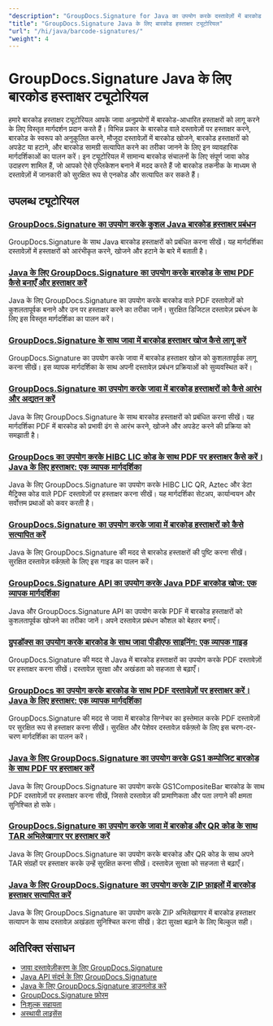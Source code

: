 ```yaml
---
"description": "GroupDocs.Signature for Java का उपयोग करके दस्तावेज़ों में बारकोड हस्ताक्षर जोड़ने, खोजने, सत्यापित करने और प्रबंधित करने के लिए चरण-दर-चरण ट्यूटोरियल।"
"title": "GroupDocs.Signature Java के लिए बारकोड हस्ताक्षर ट्यूटोरियल"
"url": "/hi/java/barcode-signatures/"
"weight": 4
---
```


# GroupDocs.Signature Java के लिए बारकोड हस्ताक्षर ट्यूटोरियल

हमारे बारकोड हस्ताक्षर ट्यूटोरियल आपके जावा अनुप्रयोगों में बारकोड-आधारित हस्ताक्षरों को लागू करने के लिए विस्तृत मार्गदर्शन प्रदान करते हैं। विभिन्न प्रकार के बारकोड वाले दस्तावेज़ों पर हस्ताक्षर करने, बारकोड के स्वरूप को अनुकूलित करने, मौजूदा दस्तावेज़ों में बारकोड खोजने, बारकोड हस्ताक्षरों को अपडेट या हटाने, और बारकोड सामग्री सत्यापित करने का तरीका जानने के लिए इन व्यावहारिक मार्गदर्शिकाओं का पालन करें। इन ट्यूटोरियल में सामान्य बारकोड संचालनों के लिए संपूर्ण जावा कोड उदाहरण शामिल हैं, जो आपको ऐसे एप्लिकेशन बनाने में मदद करते हैं जो बारकोड तकनीक के माध्यम से दस्तावेज़ों में जानकारी को सुरक्षित रूप से एनकोड और सत्यापित कर सकते हैं।

## उपलब्ध ट्यूटोरियल

### [GroupDocs.Signature का उपयोग करके कुशल Java बारकोड हस्ताक्षर प्रबंधन](./java-barcode-signature-management-groupdocs-signature/)
GroupDocs.Signature के साथ Java बारकोड हस्ताक्षरों को प्रबंधित करना सीखें। यह मार्गदर्शिका दस्तावेज़ों में हस्ताक्षरों को आरंभीकृत करने, खोजने और हटाने के बारे में बताती है।

### [Java के लिए GroupDocs.Signature का उपयोग करके बारकोड के साथ PDF कैसे बनाएँ और हस्ताक्षर करें](./create-sign-pdfs-groupdocs-barcode-java/)
Java के लिए GroupDocs.Signature का उपयोग करके बारकोड वाले PDF दस्तावेज़ों को कुशलतापूर्वक बनाने और उन पर हस्ताक्षर करने का तरीका जानें। सुरक्षित डिजिटल दस्तावेज़ प्रबंधन के लिए इस विस्तृत मार्गदर्शिका का पालन करें।

### [GroupDocs.Signature के साथ जावा में बारकोड हस्ताक्षर खोज कैसे लागू करें](./implement-barcode-signature-search-groupdocs-signature-java/)
GroupDocs.Signature का उपयोग करके जावा में बारकोड हस्ताक्षर खोज को कुशलतापूर्वक लागू करना सीखें। इस व्यापक मार्गदर्शिका के साथ अपनी दस्तावेज़ प्रबंधन प्रक्रियाओं को सुव्यवस्थित करें।

### [GroupDocs.Signature का उपयोग करके जावा में बारकोड हस्ताक्षरों को कैसे आरंभ और अद्यतन करें](./java-groupdocs-signature-barcode-initialize-update/)
Java के लिए GroupDocs.Signature के साथ बारकोड हस्ताक्षरों को प्रबंधित करना सीखें। यह मार्गदर्शिका PDF में बारकोड को प्रभावी ढंग से आरंभ करने, खोजने और अपडेट करने की प्रक्रिया को समझाती है।

### [GroupDocs का उपयोग करके HIBC LIC कोड के साथ PDF पर हस्ताक्षर कैसे करें। Java के लिए हस्ताक्षर: एक व्यापक मार्गदर्शिका](./sign-pdfs-hibc-lic-codes-groupdocs-java/)
Java के लिए GroupDocs.Signature का उपयोग करके HIBC LIC QR, Aztec और डेटा मैट्रिक्स कोड वाले PDF दस्तावेज़ों पर हस्ताक्षर करना सीखें। यह मार्गदर्शिका सेटअप, कार्यान्वयन और सर्वोत्तम प्रथाओं को कवर करती है।

### [GroupDocs.Signature का उपयोग करके जावा में बारकोड हस्ताक्षरों को कैसे सत्यापित करें](./verify-barcode-signatures-groupdocs-signature-java/)
Java के लिए GroupDocs.Signature की मदद से बारकोड हस्ताक्षरों की पुष्टि करना सीखें। सुरक्षित दस्तावेज़ वर्कफ़्लो के लिए इस गाइड का पालन करें।

### [GroupDocs.Signature API का उपयोग करके Java PDF बारकोड खोज: एक व्यापक मार्गदर्शिका](./java-pdf-barcode-search-groupdocs-signature-api/)
Java और GroupDocs.Signature API का उपयोग करके PDF में बारकोड हस्ताक्षरों को कुशलतापूर्वक खोजने का तरीका जानें। अपने दस्तावेज़ प्रबंधन कौशल को बेहतर बनाएँ।

### [ग्रुपडॉक्स का उपयोग करके बारकोड के साथ जावा पीडीएफ साइनिंग: एक व्यापक गाइड](./java-pdf-signing-barcode-groupdocs/)
GroupDocs.Signature की मदद से Java में बारकोड हस्ताक्षरों का उपयोग करके PDF दस्तावेज़ों पर हस्ताक्षर करना सीखें। दस्तावेज़ सुरक्षा और अखंडता को सहजता से बढ़ाएँ।

### [GroupDocs का उपयोग करके बारकोड के साथ PDF दस्तावेज़ों पर हस्ताक्षर करें। Java के लिए हस्ताक्षर: एक व्यापक मार्गदर्शिका](./sign-pdf-barcode-groupdocs-signature-java/)
GroupDocs.Signature की मदद से जावा में बारकोड सिग्नेचर का इस्तेमाल करके PDF दस्तावेज़ों पर सुरक्षित रूप से हस्ताक्षर करना सीखें। सुरक्षित और पेशेवर दस्तावेज़ वर्कफ़्लो के लिए इस चरण-दर-चरण मार्गदर्शिका का पालन करें।

### [Java के लिए GroupDocs.Signature का उपयोग करके GS1 कम्पोजिट बारकोड के साथ PDF पर हस्ताक्षर करें](./sign-pdf-gs1compositebar-barcode-groupdocs-signature-java/)
Java के लिए GroupDocs.Signature का उपयोग करके GS1CompositeBar बारकोड के साथ PDF दस्तावेज़ों पर हस्ताक्षर करना सीखें, जिससे दस्तावेज़ की प्रामाणिकता और पता लगाने की क्षमता सुनिश्चित हो सके।

### [GroupDocs.Signature का उपयोग करके जावा में बारकोड और QR कोड के साथ TAR अभिलेखागार पर हस्ताक्षर करें](./sign-tar-archives-barcode-qr-code-java/)
Java के लिए GroupDocs.Signature का उपयोग करके बारकोड और QR कोड के साथ अपने TAR संग्रहों पर हस्ताक्षर करके उन्हें सुरक्षित करना सीखें। दस्तावेज़ सुरक्षा को सहजता से बढ़ाएँ।

### [Java के लिए GroupDocs.Signature का उपयोग करके ZIP फ़ाइलों में बारकोड हस्ताक्षर सत्यापित करें](./verify-barcode-signatures-zip-groupdocs-signature-java/)
Java के लिए GroupDocs.Signature का उपयोग करके ZIP अभिलेखागार में बारकोड हस्ताक्षर सत्यापन के साथ दस्तावेज़ अखंडता सुनिश्चित करना सीखें। डेटा सुरक्षा बढ़ाने के लिए बिल्कुल सही।

## अतिरिक्त संसाधन

- [जावा दस्तावेज़ीकरण के लिए GroupDocs.Signature](https://docs.groupdocs.com/signature/java/)
- [Java API संदर्भ के लिए GroupDocs.Signature](https://reference.groupdocs.com/signature/java/)
- [Java के लिए GroupDocs.Signature डाउनलोड करें](https://releases.groupdocs.com/signature/java/)
- [GroupDocs.Signature फ़ोरम](https://forum.groupdocs.com/c/signature)
- [निःशुल्क सहायता](https://forum.groupdocs.com/)
- [अस्थायी लाइसेंस](https://purchase.groupdocs.com/temporary-license/)